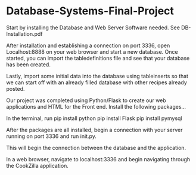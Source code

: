 # Database-Systems-Final-Project

Start by installing the Database and Web Server Software needed. 
See DB-Installation.pdf

After installation and establishing a connection on port 3336, open Localhost:8888 on your web browser and start a new database. 
Once started, you can import the tabledefinitions file and see that your database has been created. 

Lastly, import some initial data into the database using tableinserts so that we can start off with an already filled database with other recipes already posted.

Our project was completed using Python/Flask to create our web applications and HTML for the Front end. 
Install the following packages...

In the terminal, run
pip install python
pip install Flask
pip install pymysql

After the packages are all installed, begin a connection with your server running on port 3336 and run init.py.  

This will begin the connection between the database and the application.  

In a web browser, navigate to localhost:3336 and begin navigating through the CookZilla application.
